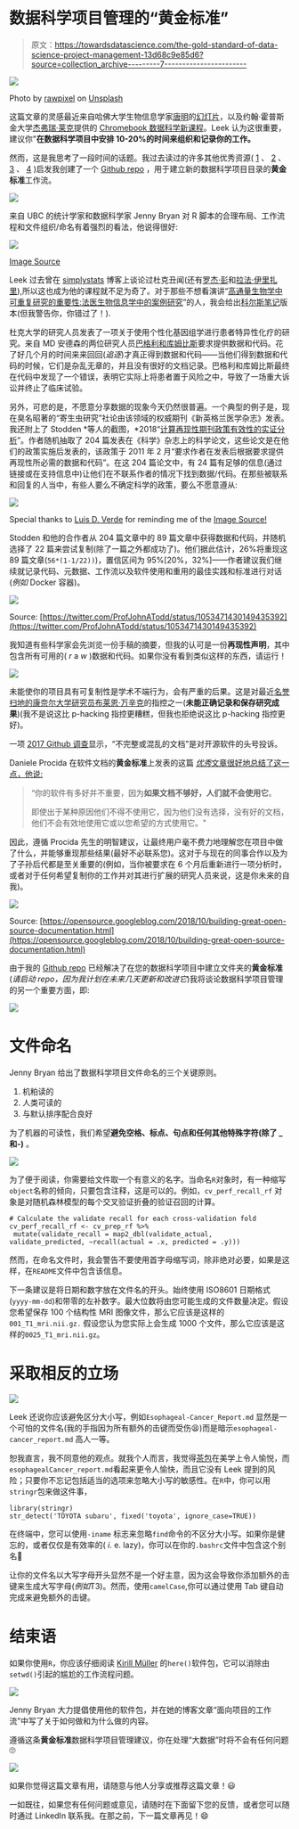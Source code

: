 # 数据科学项目管理的“黄金标准”

> 原文：<https://towardsdatascience.com/the-gold-standard-of-data-science-project-management-13d68c9e85d6?source=collection_archive---------7----------------------->

![](img/0b9e365a506f9aadac673ca221af41d2.png)

Photo by [rawpixel](https://unsplash.com/photos/a2VqhP3d4Vg?utm_source=unsplash&utm_medium=referral&utm_content=creditCopyText) on [Unsplash](https://unsplash.com/search/photos/big-data?utm_source=unsplash&utm_medium=referral&utm_content=creditCopyText)

这篇文章的灵感最近来自哈佛大学生物信息学家[唐明](https://twitter.com/tangming2005)的[幻灯片](https://divingintogeneticsandgenomics.rbind.io/talk/2018-uf-talk/)，以及约翰·霍普斯金大学[杰弗瑞·莱克](https://twitter.com/jtleek)提供的 [Chromebook 数据科学新课程](https://leanpub.com/universities/courses/jhu/cbds-organizing)。Leek 认为这很重要，建议你"**在数据科学项目中安排 10-20%的时间来组织和记录你的工作。**

然而，这是我思考了一段时间的话题。我过去读过的许多其他优秀资源( [1](http://journals.plos.org/ploscompbiol/article?id=10.1371/journal.pcbi.1000424) 、 [2](https://nicercode.github.io/blog/2013-04-05-projects/) 、 [3](http://lab.loman.net/2014/05/14/how-i-start-a-bioinformatics-project/) 、 [4](https://www.biostarhandbook.com/) )启发我创建了一个 [Github repo](https://github.com/moldach/project-directory) ，用于建立新的数据科学项目目录的**黄金标准**工作流。

![](img/46ee06ca7f1cb120e9ac4ce223792a5f.png)

来自 UBC 的统计学家和数据科学家 Jenny Bryan 对 R 脚本的合理布局、工作流程和文件组织/命名有着强烈的看法，他说得很好:

![](img/d27da42ec8896cdc4a74c960beff9e60.png)

[Image Source](https://twitter.com/dguarch/status/663049353007931392)

Leek 过去曾在 [simplystats](https://simplystatistics.org/2012/02/27/the-duke-saga-starter-set/) 博客上谈论过杜克丑闻(还有[罗杰·彭](http://www.biostat.jhsph.edu/~rpeng/)和[拉法·伊里扎里](http://rafalab.github.io//)),所以这也成为他的课程就不足为奇了。对于那些不想看演讲“[高通量生物学中可重复研究的重要性:法医生物信息学中的案例研究](http://videolectures.net/cancerbioinformatics2010_baggerly_irrh/)”的人，我会给出[科尔斯笔记](https://en.wikipedia.org/wiki/Coles_Notes)版本(但我警告你，你错过了！).

杜克大学的研究人员发表了一项关于使用个性化基因组学进行患者特异性化疗的研究。来自 MD 安德森的两位研究人员[巴格利和库姆比斯](https://www.nytimes.com/2011/07/08/health/research/08genes.html)要求提供数据和代码。花了好几个月的时间来来回回(*追逐*)才真正得到数据和代码——当他们得到数据和代码的时候，它们是杂乱无章的，并且没有很好的文档记录。巴格利和库姆比斯最终在代码中发现了一个错误，表明它实际上将患者置于风险之中，导致了一场重大诉讼并终止了临床试验。

另外，可悲的是，不愿意分享数据的现象今天仍然很普遍。一个典型的例子是，现在臭名昭著的“寄生虫研究”社论由该领域的权威期刊《新英格兰医学杂志》发表。我还附上了 Stodden *等人的截图，*2018“[计算再现性期刊政策有效性的实证分析](http://www.pnas.org/content/115/11/2584)”。作者随机抽取了 204 篇发表在《科学》杂志上的科学论文，这些论文是在他们的政策实施后发表的，该政策于 2011 年 2 月“要求作者在发表后根据要求提供再现性所必需的数据和代码”。在这 204 篇论文中，有 24 篇有足够的信息(通过链接或在支持信息中)让他们在不联系作者的情况下找到数据/代码。在那些被联系和回复的人当中，有些人要么不确定科学的政策，要么不愿意遵从:

![](img/935ab589807b09b5692c137500c05051.png)

Special thanks to [Luis D. Verde](https://twitter.com/LuisDVerde) for reminding me of the [Image Source!](http://www.pnas.org/content/115/11/2584)

Stodden 和他的合作者从 204 篇文章中的 89 篇文章中获得数据和代码，并随机选择了 22 篇来尝试复制(除了一篇之外都成功了)。他们据此估计，26%将重现这 89 篇文章(`56*(1-1/22))`)，置信区间为 95%[20%，32%]——作者建议我们继续就记录代码、元数据、工作流以及软件使用和重用的最佳实践和标准进行对话(*例如* Docker 容器)。

![](img/16eff4232809daa3b4610290d2146c84.png)

Source: [https://twitter.com/ProfJohnATodd/status/1053471430149435392](https://twitter.com/ProfJohnATodd/status/1053471430149435392)

我知道有些科学家会先浏览一份手稿的摘要，但我的认可是一份**再现性声明**，其中包含所有可用的( *r* a *w* )数据和代码。如果你没有看到类似这样的东西，请运行！

![](img/7f35d06569693e24ea9c8a25739c61af.png)

未能使你的项目具有可复制性是学术不端行为，会有严重的后果。这是对最近[名誉扫地的康奈尔大学研究员布莱恩·万辛克](https://www.cnn.com/2018/09/20/health/brian-wansink-retractions-resignation-misconduct-bn/index.html)的指控之一(**未能正确记录和保存研究成果**)(我不是说这比 p-hacking 指控更糟糕，但我也拒绝说这比 p-hacking 指控更好)。

一项 [2017 Github 调查](http://opensourcesurvey.org/2017/)显示，“不完整或混乱的文档”是对开源软件的头号投诉。

Daniele Procida 在软件文档的**黄金标准**上发表的这篇 [*优秀*文章很好地总结了这一点，他说:](https://www.divio.com/blog/documentation/)

> “你的软件有多好并不重要，因为**如果文档不够好，人们就不会使用它**。
> 
> 即使出于某种原因他们不得不使用它，因为他们没有选择，没有好的文档，他们不会有效地使用它或以您希望的方式使用它。"

因此，遵循 Procida 先生的明智建议，让最终用户毫不费力地理解您在项目中做了什么，并能够重现那些结果(最好不必联系您)。这对于与现在的同事合作以及为了子孙后代都是至关重要的(例如，当你被要求在 6 个月后重新进行一项分析时，或者对于任何希望复制你的工作并对其进行扩展的研究人员来说，这是你未来的自我)。

![](img/dce966513e26d61aa0f9b9698c68ba2a.png)

Source: [https://opensource.googleblog.com/2018/10/building-great-open-source-documentation.html](https://opensource.googleblog.com/2018/10/building-great-open-source-documentation.html)

由于我的 [Github repo](https://github.com/moldach/project-directory) 已经解决了在您的数据科学项目中建立文件夹的**黄金标准**(*请启动 repo，因为我计划在未来几天更新和改进它*)我将谈论数据科学项目管理的另一个重要方面，即:

![](img/e2f6defba7c4940c0d868b2cc9c79915.png)

# 文件命名

Jenny Bryan 给出了数据科学项目文件命名的三个关键原则。

1.  机粕读的
2.  人类可读的
3.  与默认排序配合良好

为了机器的可读性，我们希望**避免空格、标点、句点和任何其他特殊字符(除了 _ 和-)** 。

![](img/e1e90ebe9115c82a5e01cf17b66c3aa6.png)

为了便于阅读，你需要给文件取一个有意义的名字。当命名`R`对象时，有一种缩写`object`名称的倾向，只要包含注释，这是可以的。例如，`cv_perf_recall_rf` 对象是对随机森林模型的每个交叉验证折叠的验证召回的计算。

```
# Calculate the validate recall for each cross-validation fold
cv_perf_recall_rf <- cv_prep_rf %>%
 mutate(validate_recall = map2_dbl(validate_actual, validate_predicted, ~recall(actual = .x, predicted = .y)))
```

然而，在命名文件时，我会警告不要使用首字母缩写词，除非绝对必要，如果是这样，在`README`文件中包含该信息。

下一条建议是将日期和数字放在文件名的开头。始终使用 ISO8601 日期格式(`yyyy-mm-dd`)和带零的左补数字。最大位数将由您可能生成的文件数量决定。假设您希望保存 100 个结构性 MRI 图像文件，那么它应该是这样的`001_T1_mri.nii.gz.` 假设您认为您实际上会生成 1000 个文件，那么它应该是这样的`0025_T1_mri.nii.gz`。

# 采取相反的立场

![](img/f9ceb24ffcb4ad3810fa09e1e07f0317.png)

Leek 还说你应该避免区分大小写，例如`Esophageal-Cancer_Report.md` 显然是一个可怕的文件名(我的手指因为所有额外的击键而受伤😫)而是暗示`esophageal-cancer_report.md` 高人一等。

恕我直言，我不同意他的观点。就我个人而言，我觉得[茶包](https://en.wikipedia.org/wiki/Camel_case)在美学上令人愉悦，而`esophagealCancer_report.md`看起来更令人愉快，而且它没有 Leek 提到的风险；只要你不忘记包括适当的选项来忽略大小写的敏感性。在`R`中，你可以用`stringr`包来做这件事，

```
library(stringr)
str_detect('TOYOTA subaru', fixed('toyota', ignore_case=TRUE)) 
```

在终端中，您可以使用`-iname` 标志来忽略`find`命令的不区分大小写。如果你是健忘的，或者仅仅是有效率的( *i.* e. lazy)，你可以在你的`.bashrc`文件中包含这个别名🤷

让你的文件名以大写字母开头显然不是一个好主意，因为这会导致你添加额外的击键来生成大写字母(*例如*T3)。然而，使用`camelCase`,你可以通过使用 Tab 键自动完成来避免额外的击键。

# 结束语

如果你使用`R`，你应该仔细阅读 [Kirill Müller](https://twitter.com/krlmlr) 的`here()`软件包，它可以消除由`setwd()`引起的尴尬的工作流程问题。

![](img/c8e85b3971b94bdd584deef8347ab904.png)

Jenny Bryan 大力提倡使用他的软件包，并在她的博客文章“面向项目的工作流”中写了关于如何做和为什么做的内容。

遵循这条**黄金标准**数据科学项目管理建议，你在处理“大数据”时将不会有任何问题🙄

![](img/27d0f3b1ee14063fd4d4666701097fe9.png)

如果你觉得这篇文章有用，请随意与他人分享或推荐这篇文章！😃

一如既往，如果您有任何问题或意见，请随时在下面留下您的反馈，或者您可以随时通过 LinkedIn 联系我。在那之前，下一篇文章再见！😄